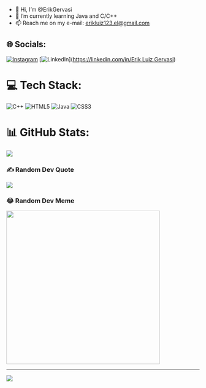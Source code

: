 - 👋 Hi, I’m @ErikGervasi
- 🌱 I’m currently learning Java and C/C++
- 📫 Reach me on my e-mail: erikluiz123.el@gmail.com 

<!---
ErikGervasi/ErikGervasi is a ✨ special ✨ repository because its `README.md` (this file) appears on your GitHub profile.
You can click the Preview link to take a look at your changes.
--->


## 🌐 Socials:
[![Instagram](https://img.shields.io/badge/Instagram-%23E4405F.svg?logo=Instagram&logoColor=white)](https://instagram.com/erikgervasi) [![LinkedIn](https://img.shields.io/badge/LinkedIn-%230077B5.svg?logo=linkedin&logoColor=white)]([https://linkedin.com/in/Erik Luiz Gervasi](https://www.linkedin.com/in/erik-luiz-gervasi-1b9460233/)) 

# 💻 Tech Stack:
![C++](https://img.shields.io/badge/c++-%2300599C.svg?style=for-the-badge&logo=c%2B%2B&logoColor=white) ![HTML5](https://img.shields.io/badge/html5-%23E34F26.svg?style=for-the-badge&logo=html5&logoColor=white) ![Java](https://img.shields.io/badge/java-%23ED8B00.svg?style=for-the-badge&logo=java&logoColor=white) ![CSS3](https://img.shields.io/badge/css3-%231572B6.svg?style=for-the-badge&logo=css3&logoColor=white)
# 📊 GitHub Stats:
![](https://github-readme-stats.vercel.app/api/top-langs/?username=ErikGervasi&theme=dark&hide_border=true&include_all_commits=false&count_private=false&layout=compact)

### ✍️ Random Dev Quote
![](https://quotes-github-readme.vercel.app/api?type=horizontal&theme=merko)

### 😂 Random Dev Meme
<img src='https://randommeme-five.vercel.app/' style="height: 400px;"/>

---
[![](https://visitcount.itsvg.in/api?id=ErikGervasi&icon=8&color=3)](https://visitcount.itsvg.in)

<!-- Proudly created with GPRM ( https://gprm.itsvg.in ) -->
